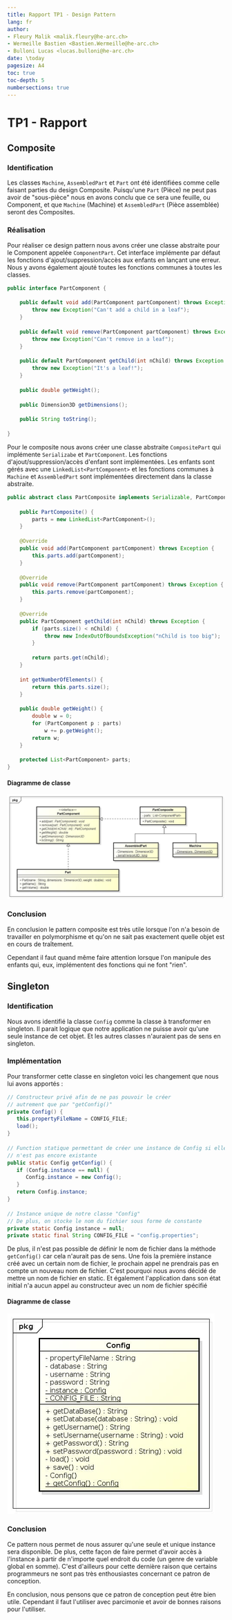 ```yaml
---
title: Rapport TP1 - Design Pattern
lang: fr
author:
- Fleury Malik <malik.fleury@he-arc.ch>
- Wermeille Bastien <Bastien.Wermeille@he-arc.ch>
- Bulloni Lucas <lucas.bulloni@he-arc.ch>
date: \today
pagesize: A4
toc: true
toc-depth: 5
numbersections: true
---
```


# TP1 - Rapport

## Composite

### Identification

Les classes `Machine`, `AssembledPart` et `Part` ont été identifiées comme celle faisant parties du design Composite. Puisqu'une `Part` (Pièce) ne peut pas avoir de "sous-pièce" nous en avons conclu que ce sera une feuille, ou Component, et que `Machine` (Machine) et `AssembledPart` (Pièce assemblée) seront des Composites.

### Réalisation

Pour réaliser ce design pattern nous avons créer une classe abstraite pour le Component appelée `ComponentPart`. Cet interface implémente par défaut les fonctions d'ajout/suppression/accès aux enfants en lançant une erreur. Nous y avons également ajouté toutes les fonctions communes à toutes les classes.

```java
public interface PartComponent {

	public default void add(PartComponent partComponent) throws Exception {
		throw new Exception("Can't add a child in a leaf");
	}

	public default void remove(PartComponent partComponent) throws Exception {
		throw new Exception("Can't remove in a leaf");
	}

	public default PartComponent getChild(int nChild) throws Exception {
		throw new Exception("It's a leaf!");
	}

	public double getWeight();

	public Dimension3D getDimensions();

	public String toString();

}
```

Pour le composite nous avons créer une classe abstraite `CompositePart` qui implémente `Serializabe` et `PartComponent`. Les fonctions d'ajout/suppression/accès d'enfant sont implémentées. Les enfants sont gérés avec une `LinkedList<PartComponent>` et les fonctions communes à `Machine` et `AssembledPart` sont implémentées directement dans la classe abstraite.

```java
public abstract class PartComposite implements Serializable, PartComponent {

	public PartComposite() {
		parts = new LinkedList<PartComponent>();
	}

	@Override
	public void add(PartComponent partComponent) throws Exception {
		this.parts.add(partComponent);
	}

	@Override
	public void remove(PartComponent partComponent) throws Exception {
		this.parts.remove(partComponent);
	}

	@Override
	public PartComponent getChild(int nChild) throws Exception {
		if (parts.size() < nChild) {
			throw new IndexOutOfBoundsException("nChild is too big");
		}

		return parts.get(nChild);
	}

	int getNumberOfElements() {
		return this.parts.size();
	}

	public double getWeight() {
		double w = 0;
		for (PartComponent p : parts)
			w += p.getWeight();
		return w;
	}

	protected List<PartComponent> parts;
}
```

#### Diagramme de classe

![Composite](composite.jpg)

### Conclusion

En conclusion le pattern composite est très utile lorsque l'on n'a besoin de travailler en polymorphisme et qu'on ne sait pas exactement quelle objet est en cours de traîtement.

Cependant il faut quand même faire attention lorsque l'on manipule des enfants qui, eux, implémentent des fonctions qui ne font "rien".

## Singleton

### Identification

Nous avons identifié la classe `Config` comme la classe à transformer en singleton. Il parait logique que notre application ne puisse avoir qu'une seule instance de cet objet. Et les autres classes n'auraient pas de sens en singleton.

### Implémentation

Pour transformer cette classe en singleton voici les changement que nous lui avons apportés :

```java
// Constructeur privé afin de ne pas pouvoir le créer
// autrement que par "getConfig()"
private Config() {
   this.propertyFileName = CONFIG_FILE;
   load();
}

// Function statique permettant de créer une instance de Config si elle
// n'est pas encore existante
public static Config getConfig() {
   if (Config.instance == null) {
      Config.instance = new Config();
   }
   return Config.instance;
}

// Instance unique de notre classe "Config"
// De plus, on stocke le nom du fichier sous forme de constante
private static Config instance = null;
private static final String CONFIG_FILE = "config.properties";
```

De plus, il n'est pas possible de définir le nom de fichier dans la méthode `getConfig()` car cela n'aurait pas de sens. Une fois la première instance créé avec un certain nom de fichier, le prochain appel ne prendrais pas en compte un nouveau nom de fichier. C'est pourquoi nous avons décidé de mettre un nom de fichier en static. Et également l'application dans son état initial n'a aucun appel au constructeur avec un nom de fichier spécifié

#### Diagramme de classe

![Singleton](singleton.jpg)

### Conclusion

Ce pattern nous permet de nous assurer qu'une seule et unique instance sera disponible. De plus, cette façon de faire permet d'avoir accès à l'instance à partir de n'importe quel endroit du code (un genre de variable global en somme).
C'est d'ailleurs pour cette dernière raison que certains programmeurs ne sont pas très enthousiastes concernant ce patron de conception.

En conclusion, nous pensons que ce patron de conception peut être bien utile. Cependant il faut l'utiliser avec parcimonie et avoir de bonnes raisons pour l'utiliser.
